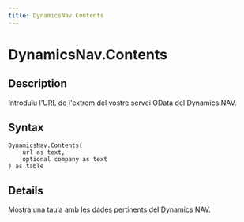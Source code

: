 ```yaml
---
title: DynamicsNav.Contents
---
```


# DynamicsNav.Contents


## Description

Introduïu l&#39;URL de l&#39;extrem del vostre servei OData del Dynamics NAV.


## Syntax

```powerquery
DynamicsNav.Contents(
    url as text,
    optional company as text
) as table
```


## Details

Mostra una taula amb les dades pertinents del Dynamics NAV.


